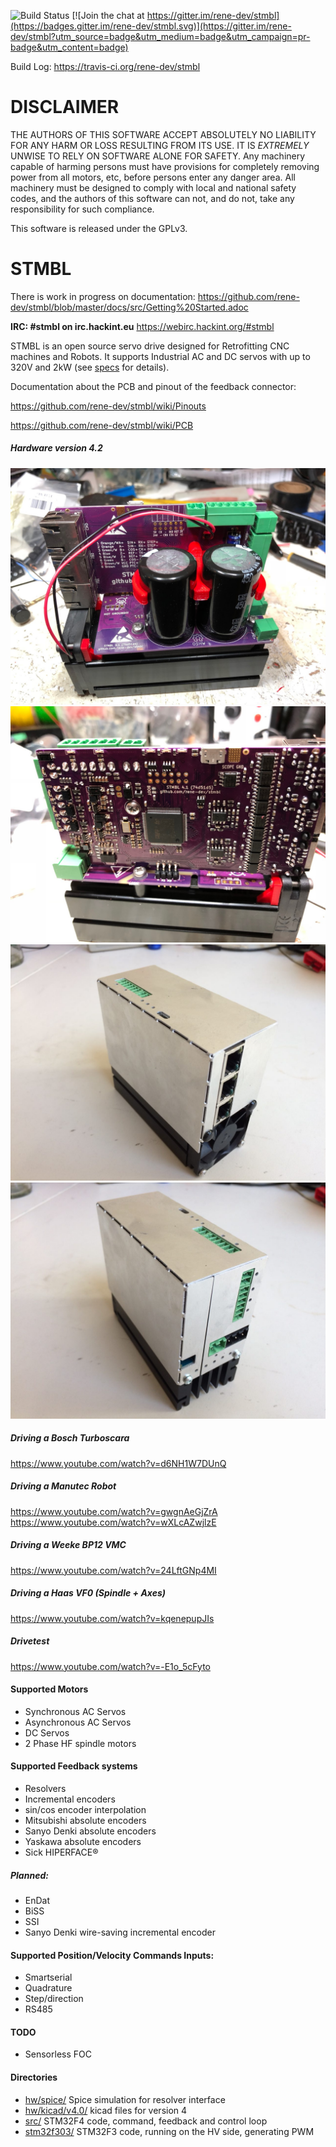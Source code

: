 ![Build Status](https://travis-ci.org/rene-dev/stmbl.svg)
[![Join the chat at https://gitter.im/rene-dev/stmbl](https://badges.gitter.im/rene-dev/stmbl.svg)](https://gitter.im/rene-dev/stmbl?utm_source=badge&utm_medium=badge&utm_campaign=pr-badge&utm_content=badge)

Build Log: https://travis-ci.org/rene-dev/stmbl

DISCLAIMER
===

THE AUTHORS OF THIS SOFTWARE ACCEPT ABSOLUTELY NO LIABILITY FOR
ANY HARM OR LOSS RESULTING FROM ITS USE.  IT IS _EXTREMELY_ UNWISE
TO RELY ON SOFTWARE ALONE FOR SAFETY.  Any machinery capable of
harming persons must have provisions for completely removing power
from all motors, etc, before persons enter any danger area.  All
machinery must be designed to comply with local and national safety
codes, and the authors of this software can not, and do not, take
any responsibility for such compliance.

This software is released under the GPLv3.

STMBL
=====
There is work in progress on documentation: https://github.com/rene-dev/stmbl/blob/master/docs/src/Getting%20Started.adoc

**IRC: #stmbl on irc.hackint.eu**
https://webirc.hackint.org/#stmbl

STMBL is an open source servo drive designed for Retrofitting CNC machines and Robots. It supports Industrial AC and DC servos with up to 320V and 2kW (see [specs](https://github.com/rene-dev/stmbl/wiki/specs) for details).

Documentation about the PCB and pinout of the feedback connector:

https://github.com/rene-dev/stmbl/wiki/Pinouts

https://github.com/rene-dev/stmbl/wiki/PCB

##### Hardware version 4.2
![top](https://github.com/rene-dev/rene-dev.github.io/raw/master/IMG_3592.JPG)
![bot](https://github.com/rene-dev/rene-dev.github.io/raw/master/IMG_3590.JPG)
![case1](https://github.com/rene-dev/rene-dev.github.io/raw/master/stmblcase1.jpg)
![case2](https://github.com/rene-dev/rene-dev.github.io/raw/master/stmblcase2.jpg)

##### Driving a Bosch Turboscara
https://www.youtube.com/watch?v=d6NH1W7DUnQ

##### Driving a Manutec Robot
https://www.youtube.com/watch?v=gwgnAeGjZrA  
https://www.youtube.com/watch?v=wXLcAZwjlzE

##### Driving a Weeke BP12 VMC
https://www.youtube.com/watch?v=24LftGNp4MI

##### Driving a Haas VF0 (Spindle + Axes)
https://www.youtube.com/watch?v=kqenepupJIs

##### Drivetest
https://www.youtube.com/watch?v=-E1o_5cFyto

#### Supported Motors
* Synchronous AC Servos
* Asynchronous AC Servos
* DC Servos
* 2 Phase HF spindle motors

#### Supported Feedback systems
* Resolvers
* Incremental encoders
* sin/cos encoder interpolation
* Mitsubishi absolute encoders
* Sanyo Denki absolute encoders
* Yaskawa absolute encoders
* Sick HIPERFACE®

##### Planned:
* EnDat
* BiSS
* SSI
* Sanyo Denki wire-saving incremental encoder

#### Supported Position/Velocity Commands Inputs:
* Smartserial
* Quadrature
* Step/direction
* RS485

#### TODO
* Sensorless FOC

#### Directories
* [hw/spice/](hw/spice/) Spice simulation for resolver interface
* [hw/kicad/v4.0/](hw/kicad/v4.0/) kicad files for version 4
* [src/](src/) STM32F4 code, command, feedback and control loop
* [stm32f303/](stm32f303/) STM32F3 code, running on the HV side, generating PWM
